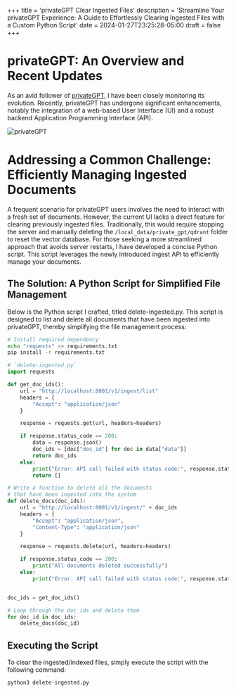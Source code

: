 +++
title = 'privateGPT Clear Ingested Files'
description = 'Streamline Your privateGPT Experience: A Guide to Effortlessly Clearing Ingested Files with a Custom Python Script'
date = 2024-01-27T23:25:28-05:00
draft = false
+++

# privateGPT: An Overview and Recent Updates

As an avid follower of [privateGPT](https://github.com/imartinez/privateGPT), I have been closely monitoring its evolution. Recently, privateGPT has undergone significant enhancements, notably the integration of a web-based User Interface (UI) and a robust backend Application Programming Interface (API).

![privateGPT](/img/2024-01-27-private-gpt-clear-ingested-files/private-gpt.png)

# Addressing a Common Challenge: Efficiently Managing Ingested Documents

A frequent scenario for privateGPT users involves the need to interact with a fresh set of documents. However, the current UI lacks a direct feature for clearing previously ingested files. Traditionally, this would require stopping the server and manually deleting the `/local_data/private_gpt/qdrant` folder to reset the vector database. For those seeking a more streamlined approach that avoids server restarts, I have developed a concise Python script. This script leverages the newly introduced ingest API to efficiently manage your documents.

## The Solution: A Python Script for Simplified File Management

Below is the Python script I crafted, titled delete-ingested.py. This script is designed to list and delete all documents that have been ingested into privateGPT, thereby simplifying the file management process:

```bash
# Install required dependency
echo "requests" >> requirements.txt
pip install -r requirements.txt
```

```python
# `delete-ingested.py`
import requests

def get_doc_ids():
    url = "http://localhost:8001/v1/ingest/list"
    headers = {
        "Accept": "application/json"
    }

    response = requests.get(url, headers=headers)

    if response.status_code == 200:
        data = response.json()
        doc_ids = [doc["doc_id"] for doc in data["data"]]
        return doc_ids
    else:
        print("Error: API call failed with status code:", response.status_code)
        return []

# Write a function to delete all the documents
# that have been ingested into the system
def delete_docs(doc_ids):
    url = "http://localhost:8001/v1/ingest/" + doc_ids
    headers = {
        "Accept": "application/json",
        "Content-Type": "application/json"
    }

    response = requests.delete(url, headers=headers)

    if response.status_code == 200:
        print("All documents deleted successfully")
    else:
        print("Error: API call failed with status code:", response.status_code)


doc_ids = get_doc_ids()

# Loop through the doc_ids and delete them
for doc_id in doc_ids:
    delete_docs(doc_id)
```

## Executing the Script
To clear the ingested/indexed files, simply execute the script with the following command:

```bash
python3 delete-ingested.py
```
